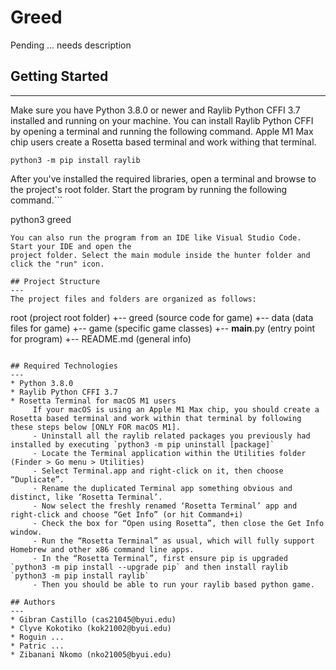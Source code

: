 # Greed
Pending ... needs description

## Getting Started
---
Make sure you have Python 3.8.0 or newer and Raylib Python CFFI 3.7 installed and running on your machine.
You can install Raylib Python CFFI by opening a terminal and running the following command.
Apple M1 Max chip users create a Rosetta based terminal and work withing that terminal.
```
python3 -m pip install raylib
```
After you've installed the required libraries, open a terminal and browse to the project's root folder. Start the program by running the following command.```

python3 greed 
```
You can also run the program from an IDE like Visual Studio Code. Start your IDE and open the 
project folder. Select the main module inside the hunter folder and click the "run" icon.

## Project Structure
---
The project files and folders are organized as follows:
```
root                    (project root folder)
+-- greed               (source code for game)
  +-- data              (data files for game)
  +-- game              (specific game classes)
  +-- __main__.py       (entry point for program)
+-- README.md           (general info)
```

## Required Technologies
---
* Python 3.8.0
* Raylib Python CFFI 3.7
* Rosetta Terminal for macOS M1 users
     If your macOS is using an Apple M1 Max chip, you should create a Rosetta based terminal and work within that terminal by following these steps below [ONLY FOR macOS M1].
     - Uninstall all the raylib related packages you previously had installed by executing `python3 -m pip uninstall [package]`
     - Locate the Terminal application within the Utilities folder (Finder > Go menu > Utilities)
     - Select Terminal.app and right-click on it, then choose “Duplicate”.
     - Rename the duplicated Terminal app something obvious and distinct, like ‘Rosetta Terminal’.
     - Now select the freshly renamed ‘Rosetta Terminal’ app and right-click and choose “Get Info” (or hit Command+i)
     - Check the box for “Open using Rosetta”, then close the Get Info window.
     - Run the “Rosetta Terminal” as usual, which will fully support Homebrew and other x86 command line apps.
     - In the “Rosetta Terminal”, first ensure pip is upgraded `python3 -m pip install --upgrade pip` and then install raylib `python3 -m pip install raylib`
     - Then you should be able to run your raylib based python game.

## Authors
---
* Gibran Castillo (cas21045@byui.edu)
* Clyve Kokotiko (kok21002@byui.edu)
* Roguin ...
* Patric ...
* Zibanani Nkomo (nko21005@byui.edu)